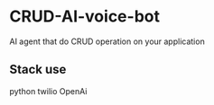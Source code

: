 # CRUD-AI-voice-bot
AI agent that do CRUD operation on your application
## Stack use
python
twilio
OpenAi
